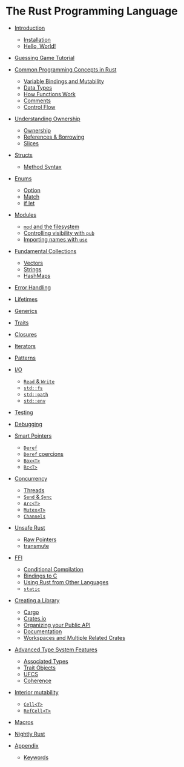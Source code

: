 # The Rust Programming Language

- [Introduction](ch01-00-introduction.md)
    - [Installation](ch01-01-installation.md)
    - [Hello, World!](ch01-02-hello-world.md)

- [Guessing Game Tutorial](ch02-00-guessing-game-tutorial.md)

- [Common Programming Concepts in Rust](ch03-00-common-programming-concepts-in-rust.md)
    - [Variable Bindings and Mutability](ch03-01-variable-bindings-and-mutability.md)
    - [Data Types](ch03-02-data-types.md)
    - [How Functions Work](ch03-03-how-functions-work.md)
    - [Comments](ch03-04-comments.md)
    - [Control Flow](ch03-05-control-flow.md)

- [Understanding Ownership](ch04-00-understanding-ownership.md)
    - [Ownership](ch04-01-ownership.md)
    - [References & Borrowing](ch04-02-references-and-borrowing.md)
    - [Slices](ch04-03-slices.md)

- [Structs](ch05-00-structs.md)
    - [Method Syntax](ch05-01-method-syntax.md)

- [Enums](ch06-00-enums.md)
    - [Option](ch06-01-option.md)
    - [Match](ch06-02-match.md)
    - [if let](ch06-03-if-let.md)

- [Modules](ch07-00-modules.md)
    - [`mod` and the filesystem](ch07-01-mod-and-the-filesystem.md)
    - [Controlling visibility with `pub`](ch07-02-controlling-visibility-with-pub.md)
    - [Importing names with `use`](ch07-03-importing-names-with-use.md)

- [Fundamental Collections](ch08-00-fundamental-collections.md)
    - [Vectors](ch08-01-vectors.md)
    - [Strings](ch08-02-strings.md)
    - [HashMaps](ch08-03-hashmaps.md)

- [Error Handling]()

- [Lifetimes]()

- [Generics](chZZ-generics.md)

- [Traits]()

- [Closures]()

- [Iterators]()

- [Patterns](chXX-patterns.md)

- [I/O]()
    - [`Read` & `Write`]()
    - [`std::fs`]()
    - [`std::path`]()
    - [`std::env`]()

- [Testing]()

- [Debugging]()

- [Smart Pointers]()
    - [`Deref`]()
    - [`Deref` coercions]()
    - [`Box<T>`]()
    - [`Rc<T>`]()

- [Concurrency]()
    - [Threads]()
    - [`Send` & `Sync`]()
    - [`Arc<T>`]()
    - [`Mutex<T>`]()
    - [`Channels`]()

- [Unsafe Rust]()
    - [Raw Pointers]()
    - [transmute]()

- [FFI]()
    - [Conditional Compilation]()
    - [Bindings to C]()
    - [Using Rust from Other Languages]()
    - [`static`]()

- [Creating a Library]()
    - [Cargo]()
    - [Crates.io]()
    - [Organizing your Public API](chYY-YY-public-api.md)
    - [Documentation](chYY-YY-documentation.md)
    - [Workspaces and Multiple Related Crates](chYY-YY-workspaces.md)

- [Advanced Type System Features]()
    - [Associated Types]()
    - [Trait Objects]()
    - [UFCS]()
    - [Coherence]()

- [Interior mutability]()
    - [`Cell<T>`]()
    - [`RefCell<T>`]()

- [Macros]()

- [Nightly Rust]()

- [Appendix](appendix-00.md)
    - [Keywords](appendix-01-keywords.md)
